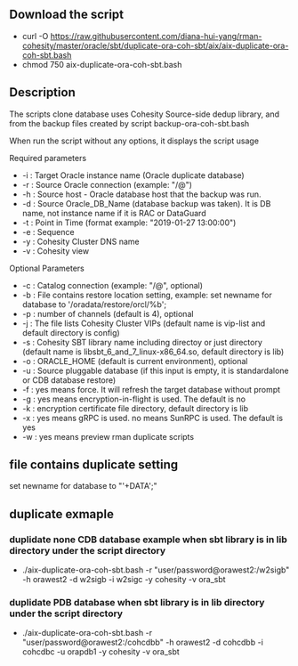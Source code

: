 ## Download the script
- curl -O https://raw.githubusercontent.com/diana-hui-yang/rman-cohesity/master/oracle/sbt/duplicate-ora-coh-sbt/aix/aix-duplicate-ora-coh-sbt.bash
- chmod 750 aix-duplicate-ora-coh-sbt.bash

## Description
The scripts clone database uses Cohesity Source-side dedup library, and from the backup files created by script backup-ora-coh-sbt.bash

When run the script without any options, it displays the script usage

Required parameters

- -i : Target Oracle instance name (Oracle duplicate database)
- -r : Source Oracle connection (example: "<dbuser>/<dbpass>@<target db connection>")
- -h : Source host - Oracle database host that the backup was run.
- -d : Source Oracle_DB_Name (database backup was taken). It is DB name, not instance name if it is RAC or DataGuard
- -t : Point in Time (format example: "2019-01-27 13:00:00")
- -e : Sequence
- -y : Cohesity Cluster DNS name
- -v : Cohesity view

Optional Parameters
  
- -c : Catalog connection (example: "<dbuser>/<dbpass>@<catalog connection string>", optional)
- -b : File contains restore location setting, example: set newname for database to '/oradata/restore/orcl/%b';
- -p : number of channels (default is 4), optional
- -j : The file lists Cohesity Cluster VIPs (default name is vip-list and default directory is config)
- -s : Cohesity SBT library name including directoy or just directory (default name is libsbt_6_and_7_linux-x86_64.so, default directory is lib)
- -o : ORACLE_HOME (default is current environment), optional
- -u : Source pluggable database (if this input is empty, it is standardalone or CDB database restore)
- -f : yes means force. It will refresh the target database without prompt
- -g : yes means encryption-in-flight is used. The default is no
- -k : encryption certificate file directory, default directory is lib
- -x : yes means gRPC is used. no means SunRPC is used. The default is yes
- -w : yes means preview rman duplicate scripts
 

## file contains duplicate setting
set newname for database to "'+DATA';"

## duplicate exmaple

### duplidate none CDB database example when sbt library is in lib directory under the script directory
- ./aix-duplicate-ora-coh-sbt.bash -r "user/password@orawest2:/w2sigb" -h orawest2 -d w2sigb -i w2sigc -y cohesity -v ora_sbt
### duplidate PDB database when sbt library is in lib directory under the script directory
- ./aix-duplicate-ora-coh-sbt.bash -r "user/password@orawest2:/cohcdbb" -h orawest2 -d cohcdbb -i cohcdbc -u orapdb1  -y cohesity -v ora_sbt 
